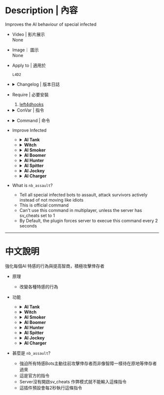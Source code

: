 
# Description | 內容
Improves the AI behaviour of special infected

* Video | 影片展示
<br/>None

* Image｜ 圖示
<br/>None

* Apply to | 適用於
    ```
    L4D2
    ```

* <details><summary>Changelog | 版本日誌</summary>

    * v1.5 (2023-5-4)
        * Use server console to execute command "nb_assault"

    * v1.4
        * Remake code
        * Replace left4downtown with left4dhooks
        *Compatibility support for SourceMod 1.11. Fixed various warnings.
    </details>

* Require | 必要安裝
    1. [left4dhooks](https://forums.alliedmods.net/showthread.php?t=321696)

* <details><summary>ConVar | 指令</summary>

	* cfg\sourcemod\AI_HardSI.cfg
		```php
        // If the charger has a target, it will not straight pounce if the target's aim on the horizontal axis is within this radius
        ai_aim_offset_sensitivity_charger "20"

        // If the hunter has a target, it will not straight pounce if the target's aim on the horizontal axis is within this radius
        ai_aim_offset_sensitivity_hunter "30"

        // Frequency(sec) at which the 'nb_assault' command is fired to make SI attack
        ai_assault_reminder_interval "2"

        // How close a charger will approach before charging
        ai_charge_proximity "300"

        // At what distance to start pouncing fast
        ai_fast_pounce_proximity "1000"

        // Charger will charge if its health drops to this level
        ai_health_threshold_charger "300"

        // How close a jockey will approach before it starts hopping
        ai_hop_activation_proximity "500"

        // Mean angle produced by Gaussian RNG
        ai_pounce_angle_mean "10"

        // One standard deviation from mean as produced by Gaussian RNG
        ai_pounce_angle_std "20"

        // Vertical angle to which AI hunter pounces will be restricted
        ai_pounce_vertical_angle "7"

        // Distance to nearest survivor at which hunter will consider pouncing straight
        ai_straight_pounce_proximity "200"

        // Flag to enable bhop facsimile on AI tanks
        ai_tank_bhop "1"

        // Flag to enable rocks on AI tanks
        ai_tank_rock "1"

        // How far in front of himself infected bot will check for a wall. Use '-1' to disable feature
        ai_wall_detection_distance "-1"
		```
</details>

* <details><summary>Command | 命令</summary>

	None
</details>

* Improve Infected
    * <details><summary><b>AI Tank</b></summary>

        * Stop throwing the rock after approaching the survivors
        * Behop
    </details>

    * <details><summary><b>Witch</b></summary>

        * None
    </details>

    * <details><summary><b>AI Smoker</b></summary>

        * Modify Official ConVar
            ```php
            // How much damage to the smoker makes him let go of his victim. (Default: 50)
            tongue_break_from_damage_amount 250

            // Start to shoot his tongue after 0.1 seconds (Default: 1.5)
            smoker_tongue_delay 0.1
            ```
    </details>

    * <details><summary><b>AI Boomer</b></summary>

        * Modify Official ConVar
            ```php
            // How long an out-of-range Boomer will tolerate being visible before fleeing (Default: 1.0)
            boomer_exposed_time_tolerance 1000.0

            // How long the Boomer waits before he vomits on his target on Normal difficulty (Default: 1.0)
            boomer_vomit_delay 0.1
            ```
    </details>

    * <details><summary><b>AI Hunter</b></summary>

        * Won't leap away (Coop/Realism)
        * Modify Official ConVar
            ```php
            // Range at which hunter prepares pounce	 (Default: 1000)
            hunter_pounce_ready_range 1000

            // Range at which hunter is committed to attack	 (Default: 75)
            hunter_committed_attack_range 10000

            // Range at which shooting a non-committed hunter will cause it to leap away (Coop/Realis, Default: 1000)
            hunter_leap_away_give_up_range 0

            // Maximum vertical angle hunters can pounce (Default: 45)
            hunter_pounce_max_loft_angle 0

            // AI Hunter skeet damage (Default: 50)
            z_pounce_damage_interrupt 150
            ```
        * Plugin ConVar
            ```php
            // At what distance to start pouncing fast
            ai_fast_pounce_proximity 1000

            // Vertical angle to which AI hunter pounces will be restricted
            ai_pounce_vertical_angle 7

            // Mean angle produced by Gaussian RNG
            ai_pounce_angle_mean 10

            // One standard deviation from mean as produced by Gaussian RNG
            ai_pounce_angle_std 20

            // Distance to nearest survivor at which hunter will consider pouncing straight
            ai_straight_pounce_proximity 200

            // If the hunter has a target, it will not straight pounce if the target's aim on the horizontal axis is within this radius
            ai_aim_offset_sensitivity_hunter 30

            // How far in front of himself infected bot will check for a wall. Use '-1' to disable feature
            ai_wall_detection_distance -1
            ```
    </details>

    * <details><summary><b>AI Spitter</b></summary>

        * None
    </details>

    * <details><summary><b>AI Jockey</b></summary>

        * Modify Official ConVar
            ```php
            // AI Jockeys will move to attack survivors within this range (Default: 200)
            z_jockey_leap_range 1000
            ```
        * Plugin ConVar
            ```php
            // How close a jockey will approach before it starts hopping
            ai_hop_activation_proximity 500
            ```
    </details>

    * <details><summary><b>AI Charger</b></summary>

        * Plugin ConVar
            ```php
            // How close a charger will approach before charging
            ai_charge_proximity 300

            // If the charger has a target, it will not straight pounce if the target's aim on the horizontal axis is within this radius
            ai_aim_offset_sensitivity_charger 20
            ```
    </details>

* What is ```nb_assault```?
    * Tell all special infected bots to assault, attack survivors actively instead of not moving like idiots
    * This is official command
    * Can't use this command in multiplayer, unless the server has sv_cheats set to 1
    * By Default, the plugin forces server to execue this command every 2 seconds

- - - -
# 中文說明
強化每個AI 特感的行為與提高智商，積極攻擊倖存者

* 原理
    * 改變各種特感的行為

* 功能
    * <details><summary><b>AI Tank</b></summary>

        * 靠近倖存者一定範圍內不會主動丟石頭
        * 連跳
    </details>

    * <details><summary><b>Witch</b></summary>

        * 無
    </details>

    * <details><summary><b>AI Smoker</b></summary>

        * 更動的官方指令
            ```php
            // AI Smoker的舌頭拉走倖存者的期間，被攻擊超過250HP或自身血量才會死亡 (預設: 50)
            tongue_break_from_damage_amount 250

            // 當倖存者靠近範圍內的0.1秒後立刻吐舌頭 (預設: 1.5)
            smoker_tongue_delay 0.1
            ```
    </details>

    * <details><summary><b>AI Boomer</b></summary>

        * 更動的官方指令
            ```php
            // 被人類看見1000秒之後才會逃跑 (預設: 1.0)
            boomer_exposed_time_tolerance 1000.0

            // 當倖存者靠近範圍內的0.1秒後立刻嘔吐 (預設: 1.0)
            boomer_vomit_delay 0.1
            ```
    </details>

    * <details><summary><b>AI Hunter</b></summary>

        * 被攻擊的時候不會自動逃跑跳走 (只會出現在戰役/寫實模式)
        * 更動的官方指令
            ```php
            // 1000公尺範圍內才會蹲下準備撲人 (預設: 1000)
            hunter_pounce_ready_range 1000

            // 10000公尺範圍內才會撲人 (預設: 75)
            hunter_committed_attack_range 10000

            // 0公尺範圍內沒有蹲下的AI Hunter被攻擊時會逃跑跳走 (只會出現在戰役/寫實模式，預設: 1000)
            hunter_leap_away_give_up_range 0

            // AI Hunter跳躍的最大傾角 (避免飛過頭或飛太高，預設: 45)
            hunter_pounce_max_loft_angle 0

            // AI Hunter飛撲在空中的過程中受到150HP傷害或自身血量以上才會死亡 (避免飛撲過程中容易被殺死，預設: 50)
            z_pounce_damage_interrupt 150
            ```
        * 插件自帶的指令
            ```php
            // 強迫AI Hunter在1000公尺範圍內蹲下準備撲人
            ai_fast_pounce_proximity 1000

            // 強迫AI Hunter跳躍的最大傾角 (避免飛過頭或飛太高)
            ai_pounce_vertical_angle 7

            // 強制左右飛撲靠近目標，不要垂直飛向目標
            ai_pounce_angle_mean 10
            ai_pounce_angle_std 20

            // 離目標200公尺範圍內考慮直接垂直飛向目標
            ai_straight_pounce_proximity 200

            // 目標倖存者的準心如果在瞄自身AI Hunter的身體低於30度視野範圍內則強制飛撲
            ai_aim_offset_sensitivity_hunter 30

            // 前面有牆壁的範圍內則飛撲的角度會變高，嘗試越過障礙物 (-1: 無限範圍)
            ai_wall_detection_distance -1
            ```
    </details>

    * <details><summary><b>AI Spitter</b></summary>

        * 無
    </details>

    * <details><summary><b>AI Jockey</b></summary>

        * 更動的官方指令
            ```php
            // 1000公尺範圍內才會飛撲 (預設: 200)
            z_jockey_leap_range 1000
            ```
        * 插件自帶的指令
            ```php
            // 強迫AI Jockey在500公尺範圍內開始連跳
            ai_hop_activation_proximity 500
            ```
    </details>

    * <details><summary><b>AI Charger</b></summary>

        * 插件自帶的指令
            ```php
            // 強迫AI Charger在300公尺範圍內開始衝刺
            ai_charge_proximity 300

            // 目標倖存者的準心如果在瞄自身AI Charger的身體低於20度視野範圍內則強制衝刺
            ai_aim_offset_sensitivity_charger 20
            ```
    </details>

* 甚麼是 ```nb_assault```?
    * 強迫所有特感Bots主動往前攻擊倖存者而非像智障一樣待在原地等倖存者過來
    * 這是官方的指令
    * Server沒有開啟sv_cheats 作弊模式就不能輸入這條指令
    * 這插件預設會每2秒執行這條指令